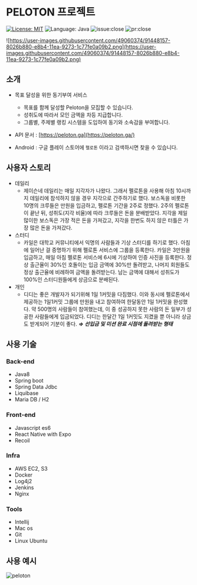 # PELOTON 프로젝트
[![License: MIT](https://img.shields.io/badge/license-MIT-brightgreen.svg)](https://opensource.org/licenses/MIT)
![Language: Java](https://img.shields.io/github/languages/top/woowacourse-teams/2020-14f-guys)
![issue:close](https://img.shields.io/github/issues-closed/woowacourse-teams/2020-14f-guys?color=red)
![pr:close](https://img.shields.io/github/issues-pr-closed/woowacourse-teams/2020-14f-guys?color=blueviolet)


![https://user-images.githubusercontent.com/49060374/91448157-8026b880-e8b4-11ea-9273-1c77fe0a09b2.png](https://user-images.githubusercontent.com/49060374/91448157-8026b880-e8b4-11ea-9273-1c77fe0a09b2.png)

## 소개

- 목표 달성을 위한 동기부여 서비스
    - 목표를 함께 달성할 Peloton을 모집할 수 있습니다.
    - 성취도에 따라서 모인 금액을 차등 지급합니다.
    - 그룹별, 주제별 랭킹 시스템을 도입하여 동기와 소속감을 부여합니다.

- API 문서 : [https://peloton.ga](https://peloton.ga/)
- Android : 구글 플레이 스토어에 `펠로톤` 이라고 검색하시면 찾을 수 있습니다.

## 사용자 스토리

- 데일리
    - 제이슨네 데일리는 매일 지각자가 나왔다. 그래서 펠로톤을 사용해 아침 10시까지 데일리에 참석하지 않을 경우 지각으로 간주하기로 했다. 보스독을 비롯한 10명의 크루들은 만원을 입금하고, 펠로톤 기간을 2주로 정했다. 2주의 펠로톤이 끝난 뒤, 성취도(지각 비율)에 따라 크루들은 돈을 분배받았다. 지각을 제일 많이한 보스독은 가장 적은 돈을 가져갔고, 지각을 한번도 하지 않은 터틀은 가장 많은 돈을 가져갔다.
- 스터디
    - 카일은 대학교 커뮤니티에서 익명의 사람들과 기상 스터디를 하기로 했다. 아침에 일어난 걸 증명하기 위해 펠로톤 서비스에 그룹을 등록한다. 카일은 3만원을 입금하고, 매일 아침 펠로톤 서비스에 6시에 기상하여 인증 사진을 등록한다. 정상 출근율이 30%인 호돌이는 입금 금액에 30%만 돌려받고, 나머지 회원들도 정상 출근율에 비례하여 금액을 돌려받는다. 남는 금액에 대해서 성취도가 100%인 스터디원들에게 상금으로 분배된다.
- 개인
    - 디디는 좋은 개발자가 되기위해 1일 1커밋을 다짐했다. 이와 동시에 펠로톤에서 제공하는 1일1커밋 그룹에 만원을 내고 참여하여 한달동안 1일 1커밋을 완성했다. 약 500명의 사람들이 참여했는데, 이 중 성공하지 못한 사람의 돈 일부가 성공한 사람들에게 입금되었다. 디디는 한달간 1일 1커밋도 지켰을 뿐 아니라 상금도 받게되어 기분이 좋다.  ***⇒ 선입금 및 미션 완료 시점에 돌려받는 형태***

## 사용 기술

### Back-end

- Java8
- Spring boot
- Spring Data Jdbc
- Liquibase
- Maria DB / H2

### Front-end

- Javascript es6
- React Native with Expo
- Recoil

### Infra

- AWS EC2, S3
- Docker
- Log4j2
- Jenkins
- Nginx

### Tools

- Intellij
- Mac os
- Git
- Linux Ubuntu

## 사용 예시

![peloton](./image/peloton.gif)

